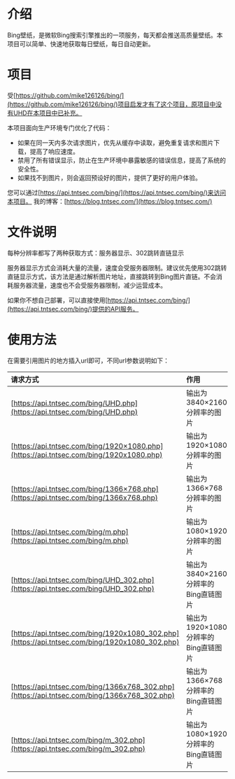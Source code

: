# 介绍

Bing壁纸，是微软Bing搜索引擎推出的一项服务，每天都会推送高质量壁纸。本项目可以简单、快速地获取每日壁纸，每日自动更新。

# 项目

受[https://github.com/mike126126/bing/](https://github.com/mike126126/bing/)项目启发才有了这个项目，原项目中没有UHD在本项目中已补充。

本项目面向生产环境专门优化了代码：
 * 如果在同一天内多次请求图片，优先从缓存中读取，避免重复请求和图片下载，提高了响应速度。
 * 禁用了所有错误显示，防止在生产环境中暴露敏感的错误信息，提高了系统的安全性。
 * 如果找不到图片，则会返回预设好的图片，提供了更好的用户体验。

您可以通过[https://api.tntsec.com/bing/](https://api.tntsec.com/bing/)来访问本项目。
我的博客：[https://blog.tntsec.com/](https://blog.tntsec.com/)

# 文件说明

每种分辨率都写了两种获取方式：服务器显示、302跳转直链显示

服务器显示方式会消耗大量的流量，速度会受服务器限制。建议优先使用302跳转直链显示方式，该方法是通过解析图片地址，直接跳转到Bing图片直链。不会消耗服务器流量，速度也不会受服务器限制，减少运营成本。

如果你不想自己部署，可以直接使用[https://api.tntsec.com/bing/](https://api.tntsec.com/bing/)提供的API服务。

# 使用方法

在需要引用图片的地方插入url即可，不同url参数说明如下：

| 请求方式 | 作用 |
| :----- | :----- |
|[https://api.tntsec.com/bing/UHD.php](https://api.tntsec.com/bing/UHD.php)                    |输出为3840×2160分辨率的图片        |
|[https://api.tntsec.com/bing/1920×1080.php](https://api.tntsec.com/bing/1920x1080.php)        |输出为1920×1080分辨率的图片        |
|[https://api.tntsec.com/bing/1366×768.php](https://api.tntsec.com/bing/1366x768.php)          |输出为1366×768分辨率的图片         |
|[https://api.tntsec.com/bing/m.php](https://api.tntsec.com/bing/m.php)                        |输出为1080×1920分辨率的图片        |
|[https://api.tntsec.com/bing/UHD_302.php](https://api.tntsec.com/bing/UHD_302.php)            |输出为3840×2160分辨率的Bing直链图片|
|[https://api.tntsec.com/bing/1920x1080_302.php](https://api.tntsec.com/bing/1920x1080_302.php)|输出为1920×1080分辨率的Bing直链图片|
|[https://api.tntsec.com/bing/1366x768_302.php](https://api.tntsec.com/bing/1366x768_302.php)  |输出为1366×768分辨率的Bing直链图片 |
|[https://api.tntsec.com/bing/m_302.php](https://api.tntsec.com/bing/m_302.php)                |输出为1080×1920分辨率的Bing直链图片|
